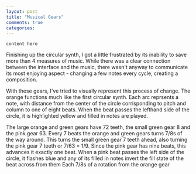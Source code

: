 ```yaml
---
layout: post
title: "Musical Gears"
comments: true
categories: 
---
```


`content here`

Finishing up the circular synth, I got a little frustrated by its inability to save more than 4 measures of music. While there was a clear connection between the interface and the music, there wasn't anyway to communicate its most enjoying aspect - changing a few notes every cycle, creating a composition.

With these gears, I've tried to visually represent this process of change. The orange functions much like the first circular synth. Each arc reprsents a note, with distance from the center of the circle corrisponding to pitch and column to one of eight beats. When the beat passes the lefthand side of the circle, it is highlighted yellow and filled in notes are played.

The large orange and green gears have 72 teeth, the small green gear 8 and the pink gear 63. Every 7 beats the orange and green gears turns 7/8s of the way around. This turns the small green gear 7 teeth ahead, also turning the pink gear 7 teeth or 7/63 = 1/9. Since the pink gear has nine beats, this advances it exactly one beat. When a pink beat passes the left side of the circle, it flashes blue and any of its filled in notes invert the fill state of the beat across from them 
Each 7/8s of a rotation from the orange gear  
